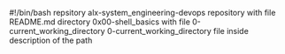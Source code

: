 #!/bin/bash
repsitory alx-system_engineering-devops repository with file README.md
directory 0x00-shell_basics with file 0-current_working_directory
0-current_working_directory file inside description of the path
